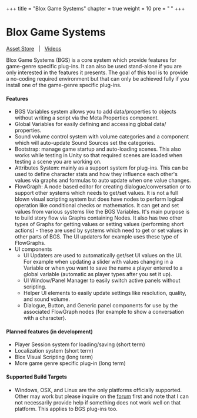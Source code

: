 +++
title = "Blox Game Systems"
chapter = true
weight = 10
pre = "<b> </b>"
+++

# Blox Game Systems

[<i class="fa fa-cart-arrow-down" aria-hidden="true"></i> Asset Store](https://assetstore.unity.com/publishers/380)
&nbsp;&nbsp;|&nbsp;&nbsp;
[<i class="fa fa-youtube" aria-hidden="true"></i> Videos](https://www.youtube.com/playlist?list=PLuaBtUXEKcdJFTn_N5rG7CQZfB57dcQDy)

Blox Game Systems (BGS) is a core system which provide features for game-genre specific plug-ins. It can also be used stand-alone if you are only interested in the features it presents. The goal of this tool is to provide a no-coding required environment but that can only be achieved fully if you install one of the game-genre specific plug-ins.

#### Features

- BGS Variables system allows you to add data/properties to objects without writing a script via the Meta Properties component.
- Global Variables for easily defining and accessing global data/ properties.
- Sound volume control system with volume categories and a component which will auto-update Sound Sources set the categories.
- Bootstrap: manage game startup and auto-loading scenes. This also works while testing in Unity so that required scenes are loaded when testing a scene you are working on.
- Attributes System: mainly as a support system for plug-ins. This can be used to define character stats and how they influence each other's values via graphs and formulas to auto update when one value changes.
- FlowGraph: A node based editor for creating dialogue/conversation or to support other systems which needs to get/set values. It is not a full blown visual scripting system but does have nodes to perform logical operation like conditional checks or mathematics. It can get and set values from various systems like the BGS Variables. It's main purpose is to build story flow via Graphs containing Nodes. It also has two other types of Graphs for getting values or setting values (performing short actions) - these are used by systems which need to get or set values in other parts of BGS. The UI updaters for example uses these type of FlowGraphs.
- UI components
	+ UI Updaters are used to automatically get/set UI values on the UI. For example when updating a slider with values changing in a Variable or when you want to save the name a player entered to a global variable (automatic as player types after you set it up).
	+ UI Window/Panel Manager to easily switch active panels without scripting.
	+ Helper UI elements to easily update settings like resolution, quality, and sound volume.
	+ Dialogue, Button, and Generic panel components for use by the associated FlowGraph nodes (for example to show a conversation with a character).

#### Planned features (in development)

- Player Session system for loading/saving (short term)
- Localization system (short term)
- Blox Visual Scripting (long term)
- More game genre specific plug-in (long term)

#### Supported Build Targets

- Windows, OSX, and Linux are the only platforms officially supported. Other may work but please inquire on the [forum](http://forum.plyoung.com/) first and note that I can not necessarily provide help if something does not work well on that platform. This applies to BGS plug-ins too.
